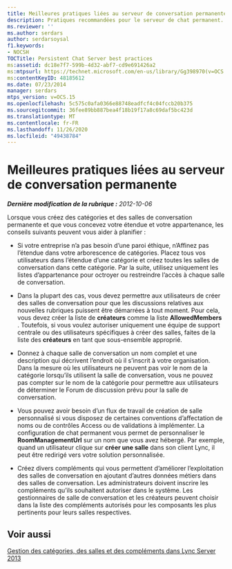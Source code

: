 ```yaml
---
title: Meilleures pratiques liées au serveur de conversation permanente
description: Pratiques recommandées pour le serveur de chat permanent.
ms.reviewer: ''
ms.author: serdars
author: serdarsoysal
f1.keywords:
- NOCSH
TOCTitle: Persistent Chat Server best practices
ms:assetid: dc18e7f7-599b-4d32-abf7-cd9e691426a2
ms:mtpsurl: https://technet.microsoft.com/en-us/library/Gg398970(v=OCS.15)
ms:contentKeyID: 48185612
ms.date: 07/23/2014
manager: serdars
mtps_version: v=OCS.15
ms.openlocfilehash: 5c575c0afa0366e88748eadfcf4c04fccb20b375
ms.sourcegitcommit: 36fee89bb887bea4f18b19f17a8c69daf5bc423d
ms.translationtype: MT
ms.contentlocale: fr-FR
ms.lasthandoff: 11/26/2020
ms.locfileid: "49438784"
---
```

# <a name="persistent-chat-server-best-practices"></a>Meilleures pratiques liées au serveur de conversation permanente

<div data-xmlns="http://www.w3.org/1999/xhtml">

<div class="topic" data-xmlns="http://www.w3.org/1999/xhtml" data-msxsl="urn:schemas-microsoft-com:xslt" data-cs="https://msdn.microsoft.com/">

<div data-asp="https://msdn2.microsoft.com/asp">



</div>

<div id="mainSection">

<div id="mainBody">

<span> </span>

_**Dernière modification de la rubrique :** 2012-10-06_

Lorsque vous créez des catégories et des salles de conversation permanente et que vous concevez votre étendue et votre appartenance, les conseils suivants peuvent vous aider à planifier :

  - Si votre entreprise n’a pas besoin d’une paroi éthique, n’Affinez pas l’étendue dans votre arborescence de catégories. Placez tous vos utilisateurs dans l’étendue d’une catégorie et créez toutes les salles de conversation dans cette catégorie. Par la suite, utilisez uniquement les listes d’appartenance pour octroyer ou restreindre l’accès à chaque salle de conversation.

  - Dans la plupart des cas, vous devez permettre aux utilisateurs de créer des salles de conversation pour que les discussions relatives aux nouvelles rubriques puissent être démarrées à tout moment. Pour cela, vous devez créer la liste de **créateurs** comme la liste **AllowedMembers** . Toutefois, si vous voulez autoriser uniquement une équipe de support centrale ou des utilisateurs spécifiques à créer des salles, faites de la liste des **créateurs** en tant que sous-ensemble approprié.

  - Donnez à chaque salle de conversation un nom complet et une description qui décrivent l’endroit où il s’inscrit à votre organisation. Dans la mesure où les utilisateurs ne peuvent pas voir le nom de la catégorie lorsqu’ils utilisent la salle de conversation, vous ne pouvez pas compter sur le nom de la catégorie pour permettre aux utilisateurs de déterminer le Forum de discussion prévu pour la salle de conversation.

  - Vous pouvez avoir besoin d’un flux de travail de création de salle personnalisé si vous disposez de certaines conventions d’affectation de noms ou de contrôles Access ou de validations à implémenter. La configuration de chat permanent vous permet de personnaliser le **RoomManagementUrl** sur un nom que vous avez hébergé. Par exemple, quand un utilisateur clique sur **créer une salle** dans son client Lync, il peut être redirigé vers votre solution personnalisée.

  - Créez divers compléments qui vous permettent d’améliorer l’exploitation des salles de conversation en ajoutant d’autres données métiers dans des salles de conversation. Les administrateurs doivent inscrire les compléments qu’ils souhaitent autoriser dans le système. Les gestionnaires de salle de conversation et les créateurs peuvent choisir dans la liste des compléments autorisés pour les composants les plus pertinents pour leurs salles respectives.

<div>

## <a name="see-also"></a>Voir aussi


[Gestion des catégories, des salles et des compléments dans Lync Server 2013](lync-server-2013-managing-categories-rooms-and-add-ins.md)  
  

</div>

</div>

<span> </span>

</div>

</div>

</div>

